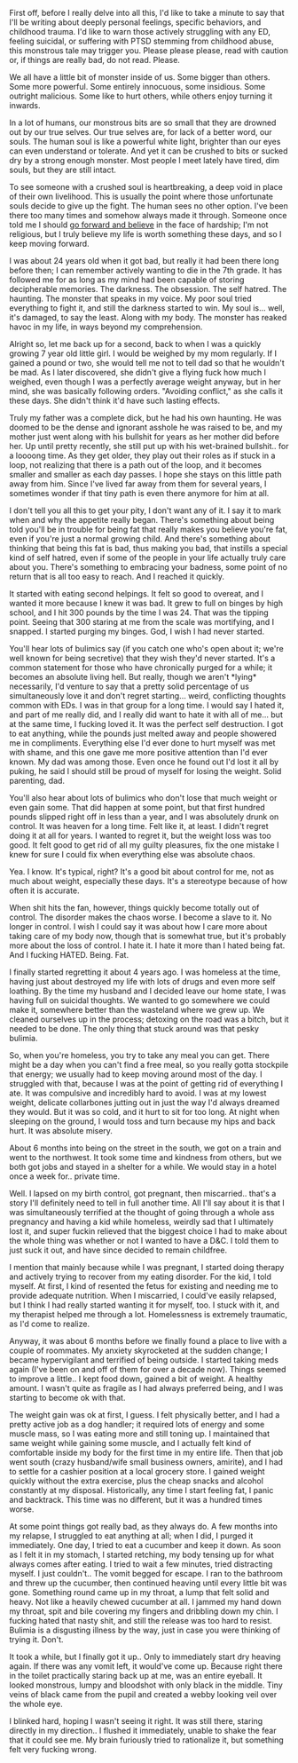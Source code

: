 First off, before I really delve into all this, I'd like to take a minute to say that I'll be writing about deeply personal feelings, specific behaviors, and childhood trauma. I'd like to warn those actively struggling with any ED, feeling suicidal, or suffering with PTSD stemming from childhood abuse, this monstrous tale may trigger you. Please please please, read with caution or, if things are really bad, do not read. Please.  


We all have a little bit of monster inside of us. Some bigger than others. Some more powerful. Some entirely innocuous, some insidious. Some outright malicious. Some like to hurt others, while others enjoy turning it inwards.  


In a lot of humans, our monstrous bits are so small that they are drowned out by our true selves. Our true selves are, for lack of a better word, our souls. The human soul is like a powerful white light, brighter than our eyes can even understand or tolerate. And yet it can be crushed to bits or sucked dry by a strong enough monster. Most people I meet lately have tired, dim souls, but they are still intact.  


To see someone with a crushed soul is heartbreaking, a deep void in place of their own livelihood. This is usually the point where those unfortunate souls decide to give up the fight. The human sees no other option. I've been there too many times and somehow always made it through. Someone once told me I should [go forward and believe](https://www.reddit.com/r/nosleep/comments/by48zv/hitchhiking_is_terribly_dangerous_you_never_know/?utm_medium=android_app&utm_source=share) in the face of hardship; I'm not religious, but I truly believe my life is worth something these days, and so I keep moving forward.  


I was about 24 years old when it got bad, but really it had been there long before then; I can remember actively wanting to die in the 7th grade. It has followed me for as long as my mind had been capable of storing decipherable memories. The darkness. The obsession. The self hatred. The haunting. The monster that speaks in my voice. My poor soul tried everything to fight it, and still the darkness started to win. My soul is... well, it's damaged, to say the least. Along with my body. The monster has reaked havoc in my life, in ways beyond my comprehension.  


Alright so, let me back up for a second, back to when I was a quickly growing 7 year old little girl. I would be weighed by my mom regularly. If I gained a pound or two, she would tell me not to tell dad so that he wouldn't be mad. As I later discovered, she didn't give a flying fuck how much I weighed, even though I was a perfectly average weight anyway, but in her mind, she was basically following orders. "Avoiding conflict," as she calls it these days. She didn't think it'd have such lasting effects.  


Truly my father was a complete dick, but he had his own haunting. He was doomed to be the dense and ignorant asshole he was raised to be, and my mother just went along with his bullshit for years as her mother did before her. Up until pretty recently, she still put up with his wet-brained bullshit.. for a loooong time. As they get older, they play out their roles as if stuck in a loop, not realizing that there is a path out of the loop, and it becomes smaller and smaller as each day passes. I hope she stays on this little path away from him. Since I've lived far away from them for several years, I sometimes wonder if that tiny path is even there anymore for him at all.  


I don't tell you all this to get your pity, I don't want any of it. I say it to mark when and why the appetite really began. There's something about being told you'll be in trouble for being fat that really makes you believe you're fat, even if you're just a normal growing child. And there's something about thinking that being this fat is bad, thus making you bad, that instills a special kind of self hatred, even if some of the people in your life actually truly care about you. There's something to embracing your badness, some point of no return that is all too easy to reach. And I reached it quickly.  


It started with eating second helpings. It felt so good to overeat, and I wanted it more because I knew it was bad. It grew to full on binges by high school, and I hit 300 pounds by the time I was 24. That was the tipping point. Seeing that 300 staring at me from the scale was mortifying, and I snapped. I started purging my binges. God, I wish I had never started.  


You'll hear lots of bulimics say (if you catch one who's open about it; we're well known for being secretive) that they wish they'd never started. It's a common statement for those who have chronically purged for a while; it becomes an absolute living hell. But really, though we aren't \*lying\* necessarily, I'd venture to say that a pretty solid percentage of us simultaneously love it and don't regret starting... weird, conflicting thoughts common with EDs. I was in that group for a long time. I would say I hated it, and part of me really did, and I really did want to hate it with all of me... but at the same time, I fucking loved it. It was the perfect self destruction. I got to eat anything, while the pounds just melted away and people showered me in compliments. Everything else I'd ever done to hurt myself was met with shame, and this one gave me more positive attention than I'd ever known. My dad was among those. Even once he found out I'd lost it all by puking, he said I should still be proud of myself for losing the weight. Solid parenting, dad.  


You'll also hear about lots of bulimics who don't lose that much weight or even gain some. That did happen at some point, but that first hundred pounds slipped right off in less than a year, and I was absolutely drunk on control. It was heaven for a long time. Felt like it, at least. I didn't regret doing it at all for years. I wanted to regret it, but the weight loss was too good. It felt good to get rid of all my guilty pleasures, fix the one mistake I knew for sure I could fix when everything else was absolute chaos.  


Yea. I know. It's typical, right? It's a good bit about control for me, not as much about weight, especially these days. It's a stereotype because of how often it is accurate.  


When shit hits the fan, however, things quickly become totally out of control. The disorder makes the chaos worse. I become a slave to it. No longer in control. I wish I could say it was about how I care more about taking care of my body now, though that is somewhat true, but it's probably more about the loss of control. I hate it. I hate it more than I hated being fat. And I fucking HATED. Being. Fat.  


I finally started regretting it about 4 years ago. I was homeless at the time, having just about destroyed my life with lots of drugs and even more self loathing. By the time my husband and I decided leave our home state, I was having full on suicidal thoughts. We wanted to go somewhere we could make it, somewhere better than the wasteland where we grew up. We cleaned ourselves up in the process; detoxing on the road was a bitch, but it needed to be done. The only thing that stuck around was that pesky bulimia.  


So, when you're homeless, you try to take any meal you can get. There might be a day when you can't find a free meal, so you really gotta stockpile that energy; we usually had to keep moving around most of the day. I struggled with that, because I was at the point of getting rid of everything I ate. It was compulsive and incredibly hard to avoid. I was at my lowest weight, delicate collarbones jutting out in just the way I'd always dreamed they would. But it was so cold, and it hurt to sit for too long. At night when sleeping on the ground, I would toss and turn because my hips and back hurt. It was absolute misery.  


About 6 months into being on the street in the south, we got on a train and went to the northwest. It took some time and kindness from others, but we both got jobs and stayed in a shelter for a while. We would stay in a hotel once a week for.. private time.  


Well. I lapsed on my birth control, got pregnant, then miscarried.. that's a story I'll definitely need to tell in full another time. All I'll say about it is that I was simultaneously terrified at the thought of going through a whole ass pregnancy and having a kid while homeless, weirdly sad that I ultimately lost it, and super fuckin relieved that the biggest choice I had to make about the whole thing was whether or not I wanted to have a D&C. I told them to just suck it out, and have since decided to remain childfree.  


I mention that mainly because while I was pregnant, I started doing therapy and actively trying to recover from my eating disorder. For the kid, I told myself. At first, I kind of resented the fetus for existing and needing me to provide adequate nutrition. When I miscarried, I could've easily relapsed, but I think I had really started wanting it for myself, too. I stuck with it, and my therapist helped me through a lot. Homelessness is extremely traumatic, as I'd come to realize.  


Anyway, it was about 6 months before we finally found a place to live with a couple of roommates. My anxiety skyrocketed at the sudden change; I became hypervigilant and terrified of being outside. I started taking meds again (I've been on and off of them for over a decade now). Things seemed to improve a little.. I kept food down, gained a bit of weight. A healthy amount. I wasn't quite as fragile as I had always preferred being, and I was starting to become ok with that.  


The weight gain was ok at first, I guess. I felt physically better, and I had a pretty active job as a dog handler; it required lots of energy and some muscle mass, so I was eating more and still toning up. I maintained that same weight while gaining some muscle, and I actually felt kind of comfortable inside my body for the first time in my entire life. Then that job went south (crazy husband/wife small business owners, amirite), and I had to settle for a cashier position at a local grocery store. I gained weight quickly without the extra exercise, plus the cheap snacks and alcohol constantly at my disposal. Historically, any time I start feeling fat, I panic and backtrack. This time was no different, but it was a hundred times worse.  


At some point things got really bad, as they always do. A few months into my relapse, I struggled to eat anything at all; when I did, I purged it immediately. One day, I tried to eat a cucumber and keep it down. As soon as I felt it in my stomach, I started retching, my body tensing up for what always comes after eating. I tried to wait a few minutes, tried distracting myself. I just couldn't.. The vomit begged for escape. I ran to the bathroom and threw up the cucumber, then continued heaving until every little bit was gone. Something round came up in my throat, a lump that felt solid and heavy. Not like a heavily chewed cucumber at all. I jammed my hand down my throat, spit and bile covering my fingers and dribbling down my chin. I fucking hated that nasty shit, and still the release was too hard to resist. Bulimia is a disgusting illness by the way, just in case you were thinking of trying it. Don't.  


It took a while, but I finally got it up.. Only to immediately start dry heaving again. If there was any vomit left, it would've come up. Because right there in the toilet practically staring back up at me, was an entire eyeball. It looked monstrous, lumpy and bloodshot with only black in the middle. Tiny veins of black came from the pupil and created a webby looking veil over the whole eye.  


I blinked hard, hoping I wasn't seeing it right. It was still there, staring directly in my direction.. I flushed it immediately, unable to shake the fear that it could see me. My brain furiously tried to rationalize it, but something felt very fucking wrong.